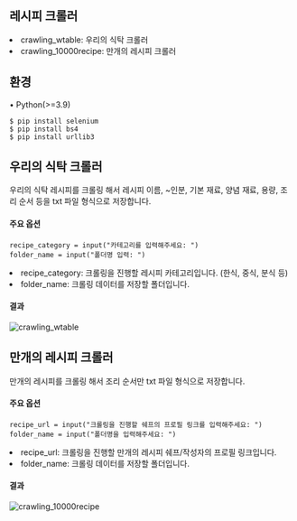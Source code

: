 ## 레시피 크롤러

<li>crawling_wtable: 우리의 식탁 크롤러</li>
<li>crawling_10000recipe: 만개의 레시피 크롤러</li>

## 환경
• Python(>=3.9)

```
$ pip install selenium
$ pip install bs4
$ pip install urllib3
```

## 우리의 식탁 크롤러
우리의 식탁 레시피를 크롤링 해서 레시피 이름, ~인분, 기본 재료, 양념 재료, 용량, 조리 순서 등을 txt 파일 형식으로 저장합니다.

#### 주요 옵션
```
recipe_category = input("카테고리를 입력해주세요: ")
folder_name = input("폴더명 입력: ")
```
<li>recipe_category: 크롤링을 진행할 레시피 카테고리입니다. (한식, 중식, 분식 등)</li>
<li>folder_name: 크롤링 데이터를 저장할 폴더입니다.</li>

#### 결과
![crawling_wtable](https://user-images.githubusercontent.com/63731797/209580009-dc4ee1f5-6650-4452-98d3-569c1cd66185.png)

## 만개의 레시피 크롤러
만개의 레시피를 크롤링 해서 조리 순서만 txt 파일 형식으로 저장합니다.

#### 주요 옵션
```
recipe_url = input("크롤링을 진행할 쉐프의 프로필 링크를 입력해주세요: ")
folder_name = input("폴더명을 입력해주세요: ")
```
<li>recipe_url: 크롤링을 진행할 만개의 레시피 쉐프/작성자의 프로필 링크입니다.</li>
<li>folder_name: 크롤링 데이터를 저장할 폴더입니다.</li>

#### 결과
![crawling_10000recipe](https://user-images.githubusercontent.com/63731797/209580161-2e5e67bb-b9f5-46d9-9b2f-35dc29d0e4e5.png)
